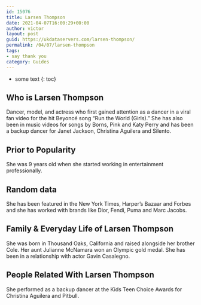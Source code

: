 ```yaml
---
id: 15076
title: Larsen Thompson
date: 2021-04-07T16:00:29+00:00
author: victor
layout: post
guid: https://ukdataservers.com/larsen-thompson/
permalink: /04/07/larsen-thompson
tags:
- say thank you
category: Guides
---
```


* some text
{: toc}


## Who is Larsen Thompson



Dancer, model, and actress who first gained attention as a dancer in a viral fan video for the hit Beyoncé song &#8220;Run the World (Girls).&#8221; She has also been in music videos for songs by Borns, Pink and Katy Perry and has been a backup dancer for Janet Jackson, Christina Aguilera and Silento. 

                
                
                
## Prior to Popularity



She was 9 years old when she started working in entertainment professionally. 

                
                
                
## Random data



She has been featured in the New York Times, Harper&#8217;s Bazaar and Forbes and she has worked with brands like Dior, Fendi, Puma and Marc Jacobs. 

                
                
                
## Family & Everyday Life of Larsen Thompson



She was born in Thousand Oaks, California and raised alongside her brother Cole. Her aunt Julianne McNamara won an Olympic gold medal. She has been in a relationship with actor Gavin Casalegno.

                
                
                
## People Related With Larsen Thompson



She performed as a backup dancer at the Kids Teen Choice Awards for Christina Aguilera and Pitbull.

                
              
            
          
          
          